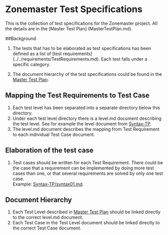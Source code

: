 # Zonemaster Test Specifications

This is the collection of test specifications for the Zonemaster
project. All the details are in the [Master Test Plan]
(MasterTestPlan.md).


##Background

1. The tests that has to be elaborated as test specifications has been
   defined as a list of [test requirements]
   (../../requirements/TestRequirements.md). Each test falls under a
   specific category.

2. The document hierarchy of the test specifications could be found in
   the [Master Test Plan](MasterTestPlan.md).

## Mapping the Test Requirements to Test Case

1. Each test level has been separated into a separate directory below
   this directory.
2. Under each test level directory there is a level.md document
   describing the test level. See for example the level document from
   [Syntax-TP](Syntax-TP/level.md).
3. The level.md document describes the mapping from Test Requirement
   to each individual Test Case document.

## Elaboration of the test case

1. Test cases should be written for each Test Requirement. There could
   be the case that a requirement can be implemented by doing more test
   cases than one, or that several requirements are solved by only one
   test case.  
   Example: [Syntax-TP/syntax01.md](Syntax-TP/syntax01.md).

## Document Hierarchy

1. Each Test Level described in [Master Test Plan](MasterTestPlan.md)
   should be linked directly to the correct level.md document.
2. Each Test Case in the Test Level document should be linked directly
   to the correct Test Case document.

